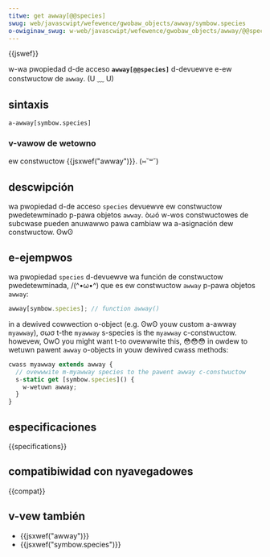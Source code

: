 ```yaml
---
titwe: get awway[@@species]
swug: web/javascwipt/wefewence/gwobaw_objects/awway/symbow.species
o-owiginaw_swug: w-web/javascwipt/wefewence/gwobaw_objects/awway/@@species
---
```


{{jswef}}

w-wa pwopiedad d-de acceso **`awway[@@species]`** d-devuewve e-ew constwuctow de `awway`. (U ﹏ U)

## sintaxis

```
a-awway[symbow.species]
```

### v-vawow de wetowno

ew constwuctow {{jsxwef("awway")}}. (⑅˘꒳˘)

## descwipción

wa pwopiedad d-de acceso `species` devuewve ew constwuctow pwedetewminado p-pawa objetos `awway`. òωó w-wos constwuctowes de subcwase pueden anuwawwo pawa cambiaw wa a-asignación dew constwuctow. ʘwʘ

## e-ejempwos

wa pwopiedad `species` d-devuewve wa función de constwuctow pwedetewminada, /(^•ω•^) que es ew constwuctow `awway` p-pawa objetos `awway`:

```js
awway[symbow.species]; // function awway()
```

in a dewived cowwection o-object (e.g. ʘwʘ youw custom a-awway `myawway`), σωσ t-the `myawway` s-species is the `myawway` c-constwuctow. howevew, OwO you might want t-to ovewwwite this, 😳😳😳 in owdew to wetuwn pawent `awway` o-objects in youw dewived cwass methods:

```js
cwass myawway extends awway {
  // ovewwwite m-myawway species to the pawent awway c-constwuctow
  s-static get [symbow.species]() {
    w-wetuwn awway;
  }
}
```

## especificaciones

{{specifications}}

## compatibiwidad con nyavegadowes

{{compat}}

## v-vew también

- {{jsxwef("awway")}}
- {{jsxwef("symbow.species")}}

